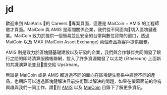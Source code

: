 # jd

歡迎來到 MaiAmis 的 Careers 專案頁面，這邊是 MaiCoin + AMIS 的工程師徵才頁面。MaiCoin 與 AMIS 是兩間關係企業，我們從不同面向切入區塊鏈產業。MaiCoin 致力於提供一個簡易並且安全的台幣與數位貨幣的窗口，透過 MaiCoin 以及 MAX (MaiCoin Asset Exchange) 兩個產品為客戶提供服務。

AMIS 則是致力於區塊鏈基礎建設以及研發的企業，我們與合作夥伴共同開發了銀行之間的即時清算服務帳聯網，投入了許多資源開發了以太坊 (Ethereum) 上面新的共識演算法並且提交給 Upstream。

無論是 MaiCoin 或是 AMIS 都透過不同的面向在區塊鏈生態系中經營不同的產品，也期許可以透過區塊鏈解決目前技術難以解決的問題，如果在螢幕面前的你有興趣與我們一同工作，請到 [AMIS](AMIS) 以及 [MaiCoin](MaiCoin) 目錄下了解更多資訊。
